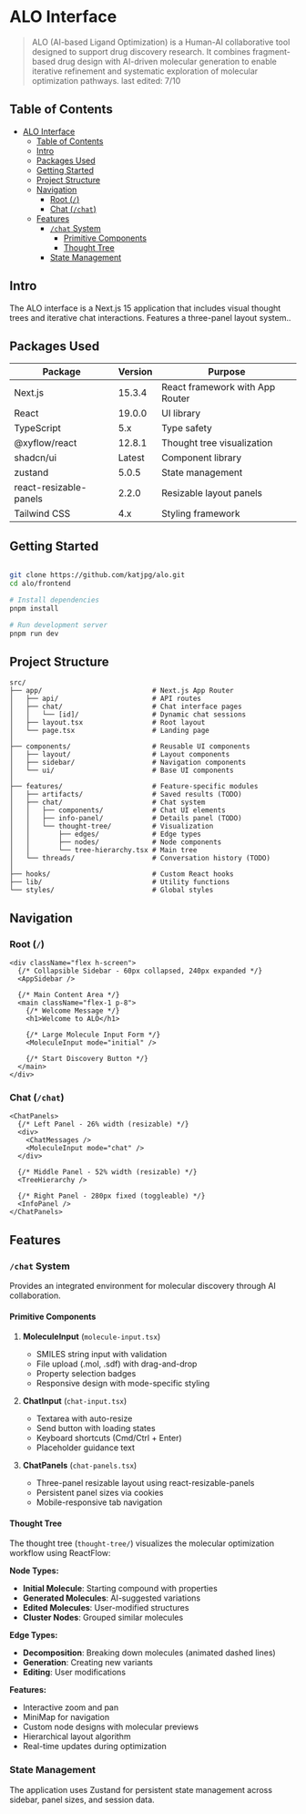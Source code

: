 # ALO Interface

> ALO (AI-based Ligand Optimization) is a Human-AI collaborative tool designed to support drug discovery research. It combines fragment-based drug design with AI-driven molecular generation to enable iterative refinement and systematic exploration of molecular optimization pathways.
> last edited: 7/10 

## Table of Contents
- [ALO Interface](#alo-interface)
  - [Table of Contents](#table-of-contents)
  - [Intro](#intro)
  - [Packages Used](#packages-used)
  - [Getting Started](#getting-started)
  - [Project Structure](#project-structure)
  - [Navigation](#navigation)
    - [Root (`/`)](#root-)
    - [Chat (`/chat`)](#chat-chat)
  - [Features](#features)
    - [`/chat` System](#chat-system)
      - [Primitive Components](#primitive-components)
      - [Thought Tree](#thought-tree)
    - [State Management](#state-management)

## Intro

The ALO interface is a Next.js 15 application that includes visual thought trees and iterative chat interactions. Features a three-panel layout system.. 

## Packages Used

| Package | Version | Purpose |
|---------|---------|---------|
| Next.js | 15.3.4 | React framework with App Router |
| React | 19.0.0 | UI library |
| TypeScript | 5.x | Type safety |
| @xyflow/react | 12.8.1 | Thought tree visualization |
| shadcn/ui | Latest | Component library |
| zustand | 5.0.5 | State management |
| react-resizable-panels | 2.2.0 | Resizable layout panels |
| Tailwind CSS | 4.x | Styling framework |

## Getting Started

```bash

git clone https://github.com/katjpg/alo.git
cd alo/frontend

# Install dependencies
pnpm install

# Run development server
pnpm run dev


```

## Project Structure

```
src/
├── app/                           # Next.js App Router
│   ├── api/                       # API routes
│   ├── chat/                      # Chat interface pages
│   │   └── [id]/                  # Dynamic chat sessions
│   ├── layout.tsx                 # Root layout
│   └── page.tsx                   # Landing page
│
├── components/                    # Reusable UI components
│   ├── layout/                    # Layout components
│   ├── sidebar/                   # Navigation components
│   └── ui/                        # Base UI components
│
├── features/                      # Feature-specific modules
│   ├── artifacts/                 # Saved results (TODO)
│   ├── chat/                      # Chat system
│   │   ├── components/            # Chat UI elements
│   │   ├── info-panel/            # Details panel (TODO)
│   │   └── thought-tree/          # Visualization
│   │       ├── edges/             # Edge types
│   │       ├── nodes/             # Node components
│   │       └── tree-hierarchy.tsx # Main tree
│   └── threads/                   # Conversation history (TODO)
│
├── hooks/                         # Custom React hooks
├── lib/                           # Utility functions
└── styles/                        # Global styles
```

## Navigation

### Root (`/`)
```tsx
<div className="flex h-screen">
  {/* Collapsible Sidebar - 60px collapsed, 240px expanded */}
  <AppSidebar />
  
  {/* Main Content Area */}
  <main className="flex-1 p-8">
    {/* Welcome Message */}
    <h1>Welcome to ALO</h1>
    
    {/* Large Molecule Input Form */}
    <MoleculeInput mode="initial" />
    
    {/* Start Discovery Button */}
  </main>
</div>
```

### Chat (`/chat`)
```tsx
<ChatPanels>
  {/* Left Panel - 26% width (resizable) */}
  <div>
    <ChatMessages />
    <MoleculeInput mode="chat" />
  </div>
  
  {/* Middle Panel - 52% width (resizable) */}
  <TreeHierarchy />
  
  {/* Right Panel - 280px fixed (toggleable) */}
  <InfoPanel />
</ChatPanels>
```

## Features

### `/chat` System

Provides an integrated environment for molecular discovery through AI collaboration.

#### Primitive Components

1. **MoleculeInput** (`molecule-input.tsx`)
   - SMILES string input with validation
   - File upload (.mol, .sdf) with drag-and-drop
   - Property selection badges
   - Responsive design with mode-specific styling

2. **ChatInput** (`chat-input.tsx`)
   - Textarea with auto-resize
   - Send button with loading states
   - Keyboard shortcuts (Cmd/Ctrl + Enter)
   - Placeholder guidance text

3. **ChatPanels** (`chat-panels.tsx`)
   - Three-panel resizable layout using react-resizable-panels
   - Persistent panel sizes via cookies
   - Mobile-responsive tab navigation

#### Thought Tree

The thought tree (`thought-tree/`) visualizes the molecular optimization workflow using ReactFlow:

**Node Types:**
- **Initial Molecule**: Starting compound with properties
- **Generated Molecules**: AI-suggested variations
- **Edited Molecules**: User-modified structures
- **Cluster Nodes**: Grouped similar molecules

**Edge Types:**
- **Decomposition**: Breaking down molecules (animated dashed lines)
- **Generation**: Creating new variants
- **Editing**: User modifications

**Features:**
- Interactive zoom and pan
- MiniMap for navigation
- Custom node designs with molecular previews
- Hierarchical layout algorithm
- Real-time updates during optimization

### State Management

The application uses Zustand for persistent state management across sidebar, panel sizes, and session data.